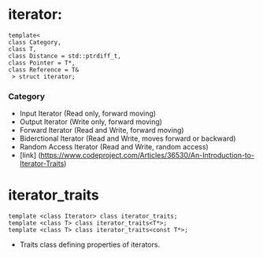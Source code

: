 # iterator:
    template<
    class Category,
    class T,
    class Distance = std::ptrdiff_t,
    class Pointer = T*,
    class Reference = T&
     > struct iterator;
### Category 
- Input Iterator (Read only, forward moving)
- Output Iterator (Write only, forward moving)
- Forward Iterator (Read and Write, forward moving)
- Biderctional Iterator (Read and Write, moves forward or backward)
- Random Access Iterator (Read and Write, random access)
- [link] (https://www.codeproject.com/Articles/36530/An-Introduction-to-Iterator-Traits)
# iterator_traits
    template <class Iterator> class iterator_traits;
    template <class T> class iterator_traits<T*>;
    template <class T> class iterator_traits<const T*>;
- Traits class defining properties of iterators.

